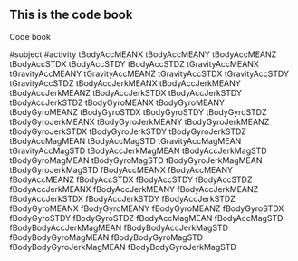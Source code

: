 ## This is the code book
Code book



#subject
#activity
tBodyAccMEANX
tBodyAccMEANY
tBodyAccMEANZ
tBodyAccSTDX
tBodyAccSTDY
tBodyAccSTDZ
tGravityAccMEANX
tGravityAccMEANY
tGravityAccMEANZ
tGravityAccSTDX
tGravityAccSTDY
tGravityAccSTDZ
tBodyAccJerkMEANX
tBodyAccJerkMEANY
tBodyAccJerkMEANZ
tBodyAccJerkSTDX
tBodyAccJerkSTDY
tBodyAccJerkSTDZ
tBodyGyroMEANX
tBodyGyroMEANY
tBodyGyroMEANZ
tBodyGyroSTDX
tBodyGyroSTDY
tBodyGyroSTDZ
tBodyGyroJerkMEANX
tBodyGyroJerkMEANY
tBodyGyroJerkMEANZ
tBodyGyroJerkSTDX
tBodyGyroJerkSTDY
tBodyGyroJerkSTDZ
tBodyAccMagMEAN
tBodyAccMagSTD
tGravityAccMagMEAN
tGravityAccMagSTD
tBodyAccJerkMagMEAN
tBodyAccJerkMagSTD
tBodyGyroMagMEAN
tBodyGyroMagSTD
tBodyGyroJerkMagMEAN
tBodyGyroJerkMagSTD
fBodyAccMEANX
fBodyAccMEANY
fBodyAccMEANZ
fBodyAccSTDX
fBodyAccSTDY
fBodyAccSTDZ
fBodyAccJerkMEANX
fBodyAccJerkMEANY
fBodyAccJerkMEANZ
fBodyAccJerkSTDX
fBodyAccJerkSTDY
fBodyAccJerkSTDZ
fBodyGyroMEANX
fBodyGyroMEANY
fBodyGyroMEANZ
fBodyGyroSTDX
fBodyGyroSTDY
fBodyGyroSTDZ
fBodyAccMagMEAN
fBodyAccMagSTD
fBodyBodyAccJerkMagMEAN
fBodyBodyAccJerkMagSTD
fBodyBodyGyroMagMEAN
fBodyBodyGyroMagSTD
fBodyBodyGyroJerkMagMEAN
fBodyBodyGyroJerkMagSTD

